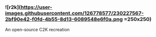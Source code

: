 ### ![r2k](https://user-images.githubusercontent.com/126778577/230227567-2bf90e42-f0fd-4b55-8d13-6089548e6f0a.png =250x250)
An open-source C2K recreation
